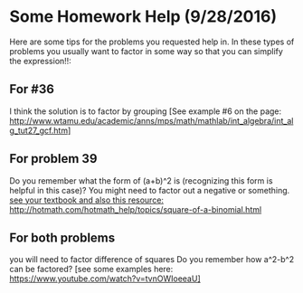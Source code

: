 <!--<!DOCTYPE html>
<html>
<title>Time To Help!</title>

<xmp theme="united" style="display:none;">-->
# Some Homework Help (9/28/2016)

Here are some tips for the problems you requested help in.  In these types of problems you usually want to factor in some way so that you can simplify the expression!!:

## For #36

I think the solution is to factor by grouping
[See example #6 on the page: http://www.wtamu.edu/academic/anns/mps/math/mathlab/int_algebra/int_alg_tut27_gcf.htm]

## For problem 39
Do you remember what the form of (a+b)^2 is (recognizing this form is helpful in this case)?  You might need to factor out a negative or something. [see your textbook and also this resource: http://hotmath.com/hotmath_help/topics/square-of-a-binomial.html ](http://hotmath.com/hotmath_help/topics/square-of-a-binomial.html)

## For both problems


you will need to factor difference of squares
Do you remember how a^2-b^2 can be factored? [see some examples here: https://www.youtube.com/watch?v=tvnOWIoeeaU]
 
   <!--
</xmp>

<script src="http://strapdownjs.com/v/0.2/strapdown.js"></script>
</html>
-->
